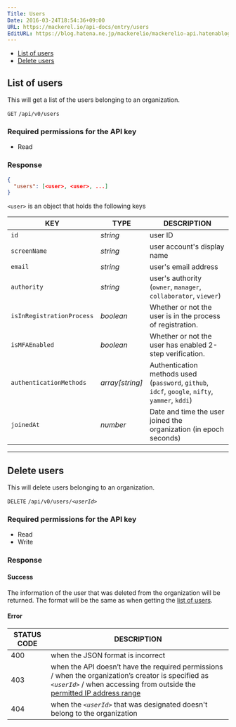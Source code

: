 ```yaml
---
Title: Users
Date: 2016-03-24T18:54:36+09:00
URL: https://mackerel.io/api-docs/entry/users
EditURL: https://blog.hatena.ne.jp/mackerelio/mackerelio-api.hatenablog.mackerel.io/atom/entry/10328537792368377732
---
```


<ul class="internal-nav">
  <li><a href="#list">List of users</a></li>
  <li><a href="#delete">Delete users</a></li>
</ul>


<h2 id="list">List of users</h2>

This will get a list of the users belonging to an organization.

<p class="type-get">
  <code>GET</code>
  <code>/api/v0/users</code>
</p>

### Required permissions for the API key

<ul class="api-key">
  <li class="label-read">Read</li>
</ul>

### Response

```json
{
  "users": [<user>, <user>, ...]
}
```

`<user>` is an object that holds the following keys

| KEY                       | TYPE            | DESCRIPTION                                                                                         |
| --------------            | --------        | -----------                                                                                         |
| `id`                      | *string*        | user ID                                                                                             |
| `screenName`              | *string*        | user account's display name                                                                         |
| `email`                   | *string*        | user's email address                                                                                |
| `authority`               | *string*        | user's authority (`owner`, `manager`, `collaborator`, `viewer`)                                     |
| `isInRegistrationProcess` | *boolean*       | Whether or not the user is in the process of registration.                                                                          |
| `isMFAEnabled`            | *boolean*       | Whether or not the user has enabled 2-step verification.                                                                 |
| `authenticationMethods`   | *array[string]* | Authentication methods used (`password`, `github`, `idcf`, `google`, `nifty`, `yammer`, `kddi`) |
| `joinedAt`                | *number*        | Date and time the user joined the organization (in epoch seconds)                                                |

----------------------------------------------

<h2 id="delete">Delete users</h2>

This will delete users belonging to an organization.

<p class="type-delete">
  <code>DELETE</code>
  <code>/api/v0/users/<em>&lt;userId&gt;</em></code>
</p>

### Required permissions for the API key

<ul class="api-key">
  <li class="label-read">Read</li>
  <li class="label-write">Write</li>
</ul>

### Response

#### Success

The information of the user that was deleted from the organization will be returned.
The format will be the same as when getting the [list of users](#list).

#### Error

<table class="default api-error-table">
  <thead>
    <tr>
      <th class="status-code">STATUS CODE</th>
      <th class="description">DESCRIPTION</th>
    </tr>
  </thead>
  <tbody>
    <tr>
      <td>400</td>
      <td>when the JSON format is incorrect</td>
    </tr>
    <tr>
      <td>403</td>
      <td>when the API doesn’t have the required permissions / when the organization’s creator is specified as <code><em>&lt;userId&gt;</em></code> / when accessing from outside the <a href="https://mackerel.io/docs/entry/faq/organization/ip-restriction" target="_blank">permitted IP address range</a></td>
    </tr>
    <tr>
      <td>404</td>
      <td>when the <code><em>&lt;userId&gt;</em></code> that was designated doesn't belong to the organization</td>
    </tr>
  </tbody>
</table>

